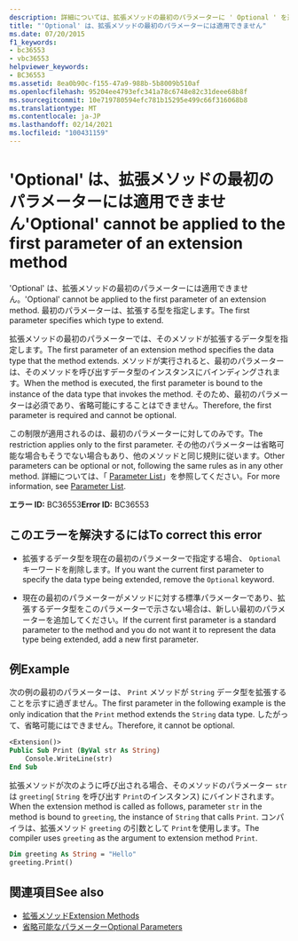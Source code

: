 ```yaml
---
description: 詳細については、拡張メソッドの最初のパラメーターに ' Optional ' を適用することはできません
title: "'Optional' は、拡張メソッドの最初のパラメーターには適用できません"
ms.date: 07/20/2015
f1_keywords:
- bc36553
- vbc36553
helpviewer_keywords:
- BC36553
ms.assetid: 8ea0b90c-f155-47a9-988b-5b8009b510af
ms.openlocfilehash: 95204ee4793efc341a78c6748e82c31deee68b8f
ms.sourcegitcommit: 10e719780594efc781b15295e499c66f316068b8
ms.translationtype: MT
ms.contentlocale: ja-JP
ms.lasthandoff: 02/14/2021
ms.locfileid: "100431159"
---
```

# <a name="optional-cannot-be-applied-to-the-first-parameter-of-an-extension-method"></a><span data-ttu-id="9e5a9-103">'Optional' は、拡張メソッドの最初のパラメーターには適用できません</span><span class="sxs-lookup"><span data-stu-id="9e5a9-103">'Optional' cannot be applied to the first parameter of an extension method</span></span>

<span data-ttu-id="9e5a9-104">'Optional' は、拡張メソッドの最初のパラメーターには適用できません。</span><span class="sxs-lookup"><span data-stu-id="9e5a9-104">'Optional' cannot be applied to the first parameter of an extension method.</span></span> <span data-ttu-id="9e5a9-105">最初のパラメーターは、拡張する型を指定します。</span><span class="sxs-lookup"><span data-stu-id="9e5a9-105">The first parameter specifies which type to extend.</span></span>  
  
 <span data-ttu-id="9e5a9-106">拡張メソッドの最初のパラメーターでは、そのメソッドが拡張するデータ型を指定します。</span><span class="sxs-lookup"><span data-stu-id="9e5a9-106">The first parameter of an extension method specifies the data type that the method extends.</span></span> <span data-ttu-id="9e5a9-107">メソッドが実行されると、最初のパラメーターは、そのメソッドを呼び出すデータ型のインスタンスにバインディングされます。</span><span class="sxs-lookup"><span data-stu-id="9e5a9-107">When the method is executed, the first parameter is bound to the instance of the data type that invokes the method.</span></span> <span data-ttu-id="9e5a9-108">そのため、最初のパラメーターは必須であり、省略可能にすることはできません。</span><span class="sxs-lookup"><span data-stu-id="9e5a9-108">Therefore, the first parameter is required and cannot be optional.</span></span>  
  
 <span data-ttu-id="9e5a9-109">この制限が適用されるのは、最初のパラメーターに対してのみです。</span><span class="sxs-lookup"><span data-stu-id="9e5a9-109">The restriction applies only to the first parameter.</span></span> <span data-ttu-id="9e5a9-110">その他のパラメーターは省略可能な場合もそうでない場合もあり、他のメソッドと同じ規則に従います。</span><span class="sxs-lookup"><span data-stu-id="9e5a9-110">Other parameters can be optional or not, following the same rules as in any other method.</span></span> <span data-ttu-id="9e5a9-111">詳細については、「 [Parameter List](../language-reference/statements/parameter-list.md)」を参照してください。</span><span class="sxs-lookup"><span data-stu-id="9e5a9-111">For more information, see [Parameter List](../language-reference/statements/parameter-list.md).</span></span>  
  
 <span data-ttu-id="9e5a9-112">**エラー ID:** BC36553</span><span class="sxs-lookup"><span data-stu-id="9e5a9-112">**Error ID:** BC36553</span></span>  
  
## <a name="to-correct-this-error"></a><span data-ttu-id="9e5a9-113">このエラーを解決するには</span><span class="sxs-lookup"><span data-stu-id="9e5a9-113">To correct this error</span></span>  
  
- <span data-ttu-id="9e5a9-114">拡張するデータ型を現在の最初のパラメーターで指定する場合、 `Optional` キーワードを削除します。</span><span class="sxs-lookup"><span data-stu-id="9e5a9-114">If you want the current first parameter to specify the data type being extended, remove the `Optional` keyword.</span></span>  
  
- <span data-ttu-id="9e5a9-115">現在の最初のパラメーターがメソッドに対する標準パラメーターであり、拡張するデータ型をこのパラメーターで示さない場合は、新しい最初のパラメーターを追加してください。</span><span class="sxs-lookup"><span data-stu-id="9e5a9-115">If the current first parameter is a standard parameter to the method and you do not want it to represent the data type being extended, add a new first parameter.</span></span>  
  
## <a name="example"></a><span data-ttu-id="9e5a9-116">例</span><span class="sxs-lookup"><span data-stu-id="9e5a9-116">Example</span></span>  

 <span data-ttu-id="9e5a9-117">次の例の最初のパラメーターは、 `Print` メソッドが `String` データ型を拡張することを示すに過ぎません。</span><span class="sxs-lookup"><span data-stu-id="9e5a9-117">The first parameter in the following example is the only indication that the `Print` method extends the `String` data type.</span></span> <span data-ttu-id="9e5a9-118">したがって、省略可能にはできません。</span><span class="sxs-lookup"><span data-stu-id="9e5a9-118">Therefore, it cannot be optional.</span></span>  
  
```vb  
<Extension()>  
Public Sub Print (ByVal str As String)  
    Console.WriteLine(str)  
End Sub  
```  
  
 <span data-ttu-id="9e5a9-119">拡張メソッドが次のように呼び出される場合、そのメソッドのパラメーター `str` は `greeting`( `String` を呼び出す `Print`のインスタンス) にバインドされます。</span><span class="sxs-lookup"><span data-stu-id="9e5a9-119">When the extension method is called as follows, parameter `str` in the method is bound to `greeting`, the instance of `String` that calls `Print`.</span></span> <span data-ttu-id="9e5a9-120">コンパイラは、拡張メソッド `greeting` の引数として `Print`を使用します。</span><span class="sxs-lookup"><span data-stu-id="9e5a9-120">The compiler uses `greeting` as the argument to extension method `Print`.</span></span>  
  
```vb  
Dim greeting As String = "Hello"  
greeting.Print()  
```  
  
## <a name="see-also"></a><span data-ttu-id="9e5a9-121">関連項目</span><span class="sxs-lookup"><span data-stu-id="9e5a9-121">See also</span></span>

- [<span data-ttu-id="9e5a9-122">拡張メソッド</span><span class="sxs-lookup"><span data-stu-id="9e5a9-122">Extension Methods</span></span>](../programming-guide/language-features/procedures/extension-methods.md)
- [<span data-ttu-id="9e5a9-123">省略可能なパラメーター</span><span class="sxs-lookup"><span data-stu-id="9e5a9-123">Optional Parameters</span></span>](../programming-guide/language-features/procedures/optional-parameters.md)
